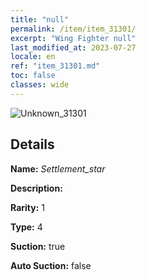```yaml
---
title: "null"
permalink: /item/item_31301/
excerpt: "Wing Fighter null"
last_modified_at: 2023-07-27
locale: en
ref: "item_31301.md"
toc: false
classes: wide
---
```



 ![Unknown_31301](/images/item/Settlement_star_p.png)



## Details

 **Name:** *Settlement_star* 

 **Description:** 

 **Rarity:** 1 

 **Type:** 4 

 **Suction:** true 

 **Auto Suction:** false 


